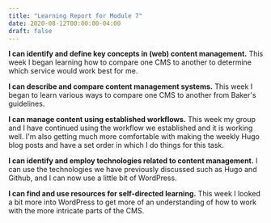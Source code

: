 ```yaml
---
title: "Learning Report for Module 7"
date: 2020-08-12T00:00:00-04:00
draft: false
---
```


**I can identify and define key concepts in (web) content management.** This week I began learning how to compare one CMS to another to determine which service would work best for me.

**I can describe and compare content management systems.** This week I began to learn various ways to compare one CMS to another from Baker's guidelines.

**I can manage content using established workflows.** This week my group and I have continued using the workflow we established and it is working well. I'm also getting much more comfortable with making the weekly Hugo blog posts and have a set order in which I do things for this task.

**I can identify and employ technologies related to content management.** I can use the technologies we have previously discussed such as Hugo and Github, and I can now use a little bit of WordPress.  

**I can find and use resources for self-directed learning.** This week I looked a bit more into WordPress to get more of an understanding of how to work with the more intricate parts of the CMS.
